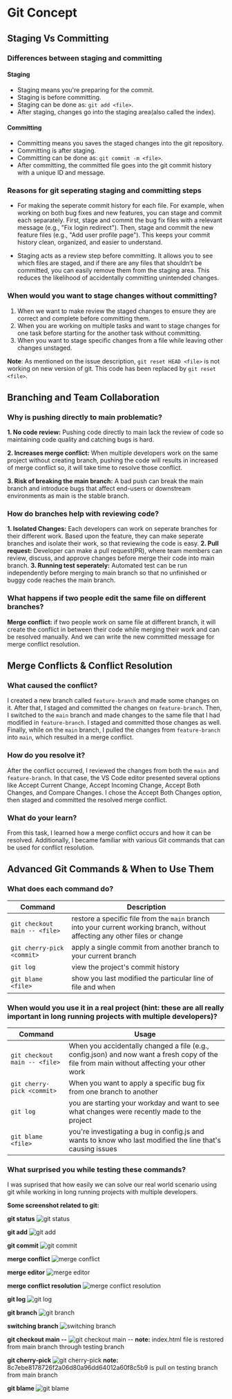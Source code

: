 # Git Concept

## Staging Vs Committing

### Differences between staging and committing

#### Staging
- Staging means you're preparing for the commit.
- Staging is before committing.
- Staging can be done as: `git add <file>`.
- After staging, changes go into the staging area(also called the index).

#### Committing
- Committing means you saves the staged changes into the git repository.
- Committing is after staging.
- Committing can be done as: `git commit -m <file>`.
- After committing, the committed file goes into the git commit history with a unique ID and message.

### Reasons for git seperating staging and committing steps
- For making the seperate commit history for each file. For example, when working on both bug fixes and new features, you can stage and commit each separately. First, stage and commit the bug fix files with a relevant message (e.g., "Fix login redirect"). Then, stage and commit the new feature files (e.g., "Add user profile page"). This keeps your commit history clean, organized, and easier to understand.

- Staging acts as a review step before committing. It allows you to see which files are staged, and if there are any files that shouldn’t be committed, you can easily remove them from the staging area. This reduces the likelihood of accidentally committing unintended changes.

### When would you want to stage changes without committing?
1. When we want to make review the staged changes to ensure they are correct and complete before committing them.
2. When you are working on multiple tasks and want to stage changes for one task before starting for the another task without committing.
3. When you want to stage specific changes from a file while leaving other changes unstaged.


**Note**: As mentioned on the issue description, `git reset HEAD <file>` is not working on new version of git. This code has been replaced by `git reset <file>`.


## Branching and Team Collaboration

### Why is pushing directly to main problematic?

**1. No code review:** Pushing code directly to main lack the review of code so maintaining code quality and catching bugs is hard.

**2. Increases merge conflict:** When multiple developers work on the same project without creating branch, pushing the code will results in increased of merge conflict so, it will take time to resolve those conflict.

**3. Risk of breaking the main branch:** A bad push can break the main branch and introduce bugs that affect end-users or downstream environments as main is the stable branch.

### How do branches help with reviewing code?
**1. Isolated Changes:** Each developers can work on seperate branches for their different work. Based upon the feature, they can make seperate branches and isolate their work, so that reviewing the code is easy.
**2. Pull request:** Developer can make a pull request(PR), where team members can review, discuss, and approve changes before merge their code into main branch. 
**3. Running test seperately:** Automated test can be run independently before merging to main branch so that no unfinished or buggy code reaches the main branch.

### What happens if two people edit the same file on different branches?
**Merge conflict:** if two people work on same file at different branch, it will create the conflict in between their code while merging their work and can be resolved manually. And we can write the new committed message for merge conflict resolution.

## Merge Conflicts & Conflict Resolution

### What caused the conflict?
I created a new branch called `feature-branch` and made some changes on it. After that, I staged and committed the changes on `feature-branch`. Then, I switched to the `main` branch and made changes to the same file that I had modified in `feature-branch`. I staged and committed those changes as well. Finally, while on the `main` branch, I pulled the changes from `feature-branch` into `main`, which resulted in a merge conflict.

### How do you resolve it?
After the conflict occurred, I reviewed the changes from both the `main` and `feature-branch`. In that case, the VS Code editor presented several options like Accept Current Change, Accept Incoming Change, Accept Both Changes, and Compare Changes. I chose the Accept Both Changes option, then staged and committed the resolved merge conflict.

### What do your learn?
From this task, I learned how a merge conflict occurs and how it can be resolved. Additionally, I became familiar with various Git commands that can be used for conflict resolution.


## Advanced Git Commands & When to Use Them

### What does each command do?

| Command      | Description |
| ----------- | ----------- |
| `git checkout main -- <file>`      | restore a specific file from the `main` branch into your current working branch, without affecting any other files or change       |
| `git cherry-pick <commit>`   | apply a single commit from another branch to your current branch        |
| `git log`   | view the project's commit history        |
| `git blame <file>`   | show you last modified the particular line of file and when        |

### When would you use it in a real project (hint: these are all really important in long running projects with multiple developers)? 

| Command      | Usage |
| ----------- | ----------- |
| `git checkout main -- <file>`      | When you accidentally changed a file (e.g., config.json) and now want a fresh copy of the file from main without affecting your other work      |
| `git cherry-pick <commit>`   | When you want to apply a specific bug fix from one branch to another      |
| `git log`   | you are starting your workday and want to see what changes were recently made to the project        |
| `git blame <file>`   | you're investigating a bug in config.js and wants to know who last modified the line that's causing issues       |

### What surprised you while testing these commands?
I was suprised that how easily we can solve our real world scenario using git while working in long running projects with multiple developers.


**Some screenshot related to git:**<br>

**git status**
![git status](https://github.com/ashokneupane/ashokneupane-intern-repo/blob/main/duplicate-repo/images/git/git_status.png)

**git add**
![git add](https://github.com/ashokneupane/ashokneupane-intern-repo/blob/main/duplicate-repo/images/git/git_add.png)

**git commit**
![git commit](https://github.com/ashokneupane/ashokneupane-intern-repo/blob/main/duplicate-repo/images/git/git_commit.png)

**merge conflict**
![merge conflict](https://github.com/ashokneupane/ashokneupane-intern-repo/blob/main/duplicate-repo/images/git/merge_conflict.png)

**merge editor**
![merge editor](https://github.com/ashokneupane/ashokneupane-intern-repo/blob/main/duplicate-repo/images/git/merge_editor.png)

**merge conflict resolution**
![merge conflict resolution](https://github.com/ashokneupane/ashokneupane-intern-repo/blob/main/duplicate-repo/images/git/merge_resolution.png)

**git log**
![git log](https://github.com/ashokneupane/ashokneupane-intern-repo/blob/main/duplicate-repo/images/git/git_log.png)

**git branch**
![git branch](https://github.com/ashokneupane/ashokneupane-intern-repo/blob/main/duplicate-repo/images/git/git_branch.png)

**switching branch**
![switching branch](https://github.com/ashokneupane/ashokneupane-intern-repo/blob/main/duplicate-repo/images/git/switching_branch.png)

**git checkout main --<file>**
![git checkout main -- <file>](https://github.com/ashokneupane/ashokneupane-intern-repo/blob/main/duplicate-repo/images/git/git_checkout_main.png)
**note:** index.html file is restored from main branch through testing branch

**git cherry-pick <commit>**
![git cherry-pick <commit>](https://github.com/ashokneupane/ashokneupane-intern-repo/blob/main/duplicate-repo/images/git/git_cherry_pick.png)
**note:** 8c7ebe8178726f2a06d80a96dd64012a60f8c5b9 is pull on testing branch from main branch 

**git blame <file>**
![git blame <file>](https://github.com/ashokneupane/ashokneupane-intern-repo/blob/main/duplicate-repo/images/git/git_blame.png)